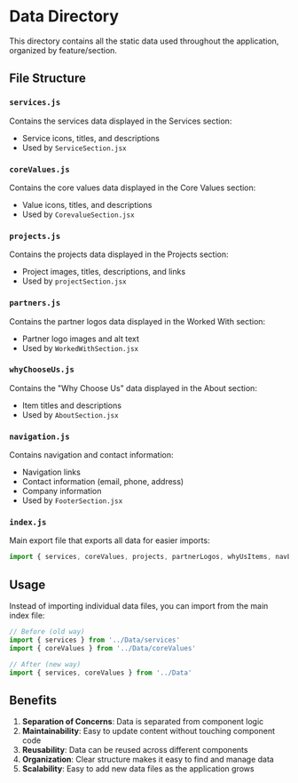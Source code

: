 # Data Directory

This directory contains all the static data used throughout the application, organized by feature/section.

## File Structure

### `services.js`
Contains the services data displayed in the Services section:
- Service icons, titles, and descriptions
- Used by `ServiceSection.jsx`

### `coreValues.js`
Contains the core values data displayed in the Core Values section:
- Value icons, titles, and descriptions
- Used by `CorevalueSection.jsx`

### `projects.js`
Contains the projects data displayed in the Projects section:
- Project images, titles, descriptions, and links
- Used by `projectSection.jsx`

### `partners.js`
Contains the partner logos data displayed in the Worked With section:
- Partner logo images and alt text
- Used by `WorkedWithSection.jsx`

### `whyChooseUs.js`
Contains the "Why Choose Us" data displayed in the About section:
- Item titles and descriptions
- Used by `AboutSection.jsx`

### `navigation.js`
Contains navigation and contact information:
- Navigation links
- Contact information (email, phone, address)
- Company information
- Used by `FooterSection.jsx`

### `index.js`
Main export file that exports all data for easier imports:
```javascript
import { services, coreValues, projects, partnerLogos, whyUsItems, navLinks, contactInfo, companyInfo } from '../Data'
```

## Usage

Instead of importing individual data files, you can import from the main index file:

```javascript
// Before (old way)
import { services } from '../Data/services'
import { coreValues } from '../Data/coreValues'

// After (new way)
import { services, coreValues } from '../Data'
```

## Benefits

1. **Separation of Concerns**: Data is separated from component logic
2. **Maintainability**: Easy to update content without touching component code
3. **Reusability**: Data can be reused across different components
4. **Organization**: Clear structure makes it easy to find and manage data
5. **Scalability**: Easy to add new data files as the application grows
